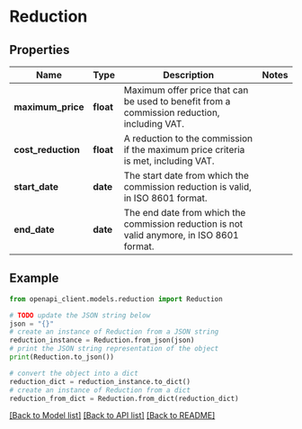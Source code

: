 # Reduction


## Properties

Name | Type | Description | Notes
------------ | ------------- | ------------- | -------------
**maximum_price** | **float** | Maximum offer price that can be used to benefit from a commission reduction, including VAT. | 
**cost_reduction** | **float** | A reduction to the commission if the maximum price criteria is met, including VAT. | 
**start_date** | **date** | The start date from which the commission reduction is valid, in ISO 8601 format. | 
**end_date** | **date** | The end date from which the commission reduction is not valid anymore, in ISO 8601 format. | 

## Example

```python
from openapi_client.models.reduction import Reduction

# TODO update the JSON string below
json = "{}"
# create an instance of Reduction from a JSON string
reduction_instance = Reduction.from_json(json)
# print the JSON string representation of the object
print(Reduction.to_json())

# convert the object into a dict
reduction_dict = reduction_instance.to_dict()
# create an instance of Reduction from a dict
reduction_from_dict = Reduction.from_dict(reduction_dict)
```
[[Back to Model list]](../README.md#documentation-for-models) [[Back to API list]](../README.md#documentation-for-api-endpoints) [[Back to README]](../README.md)


